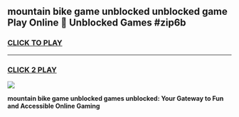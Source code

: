 
## mountain bike game unblocked unblocked game Play Online 👋 Unblocked Games #zip6b
<h3>
<a href="https://premium.freeplayer.one?title=mountain_bike_game_unblocked&ref=21F">CLICK TO PLAY</a></h3>
<hr>

<h3>
<a href="https://premium.freeplayer.one?title=mountain_bike_game_unblocked&ref=21F">CLICK 2 PLAY</a>
  
</h3>

<a href="https://premium.freeplayer.one?title=mountain_bike_game_unblocked&ref=21F/"><img src="https://clearcache.store/games.png"></a>


**mountain bike game unblocked games unblocked: Your Gateway to Fun and Accessible Online Gaming**
